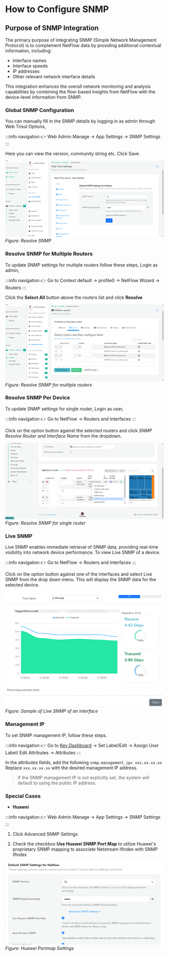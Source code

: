 # How to Configure SNMP

## Purpose of SNMP Integration

The primary purpose of integrating SNMP (Simple Network Management Protocol) is to complement NetFlow data by providing additional contextual information, including:

- Interface names
- Interface speeds
- IP addresses
- Other relevant network interface details

This integration enhances the overall network monitoring and analysis capabilities by combining the flow-based insights from NetFlow with the device-level information from SNMP.

### Global SNMP Configuration

You can manually fill in the SNMP details by logging in as admin through Web Trisul Options,

:::info navigation
:point_right: Web Admin Manage &rarr; App Settings &rarr; SNMP Settings
:::

Here you can view the version, community string etc. Click Save.

![](images/snmp_webtrisul.png)  
*Figure: Resolve SNMP*

### Resolve SNMP for Multiple Routers

To update SNMP settings for multiple routers follow these steps, Login as admin,

:::info navigation
:point_right: Go to Context default &rarr; profile0 &rarr; NetFlow Wizard &rarr; Routers
:::

Click the **Select All** button above the routers list and click **Resolve**

![](images/snmp_multiplerouters.png)  
*Figure: Resolve SNMP for multiple routers*


### Resolve SNMP Per Device

To update SNMP settings for single router, Login as user,

:::info navigation
:point_right: Go to NetFlow &rarr; Routers and Interfaces
:::

Click on the option button against the selected routers and click *SNMP Resolve Router and Interface Name* from the dropdown.

![](images/snmp_singlerouter.png)  
*Figure: Resolve SNMP for single router*

### Live SNMP

Live SNMP enables immediate retrieval of SNMP data, providing real-time visibility into network device performance. To view Live SNMP of a device.

:::info navigation
:point_right: Go to NetFlow &rarr; Routers and Interfaces
:::

Click on the option button against one of the interfaces and select Live SNMP from the drop down menu. This will display the SNMP data for the selected device. 

![](images/livesnmp.png)  
*Figure: Sample of Live SNMP of an interface*


### Management IP

To set SNMP management IP, follow these steps.

:::info navigation
:point_right: Go to [Key Dashboard](/docs/ug/ui/key_dashboard) &rarr; Set Label/Edit &rarr; Assign User Label/ Edit Attributes &rarr; Attributes
:::

In the attributes fields, add the following `snmp.management_ip= xxx.xx.xx.xx`
Replace `xxx.xx.xx.xx` with the desired management IP address. 

>If the SNMP management IP is not explicitly set, the system will default to using the public IP address.

### Special Cases 

- **Huawei**

:::info navigation
:point_right: Web Admin Manage &rarr; App Settings &rarr; SNMP Settings
:::

1) Click Advanced SNMP Settings

2) Check the checkbox **Use Huawei SNMP Port Map** to utilize Huawei's proprietary SNMP mapping to associate Netstream ifIndex with SNMP ifIndex

![](images/huaweiportmap.png)  
*Figure: Huawei Portmap Settings*